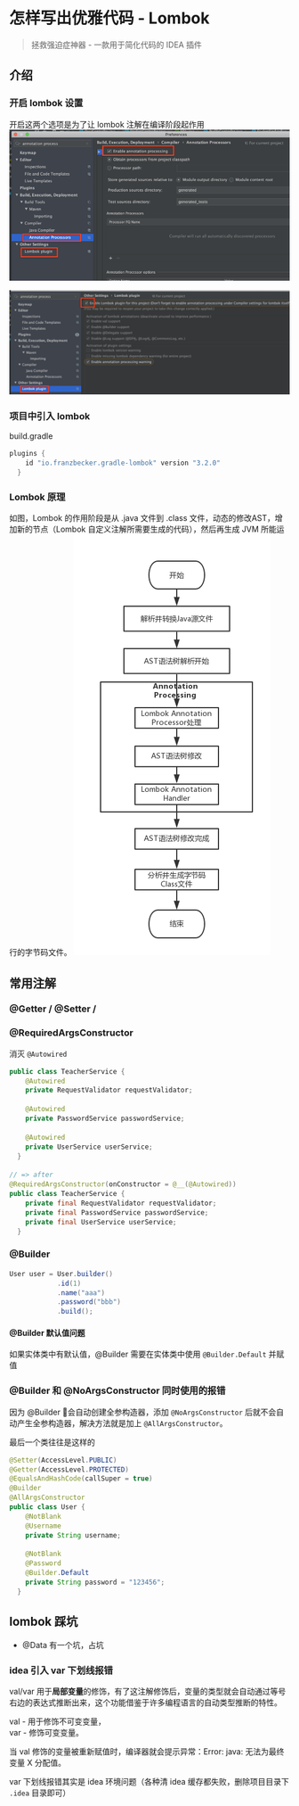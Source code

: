# 怎样写出优雅代码 - Lombok

> 拯救强迫症神器 - 一款用于简化代码的 IDEA 插件

## 介绍
### 开启 lombok 设置

开启这两个选项是为了让 lombok 注解在编译阶段起作用  
![](https://raw.githubusercontent.com/EasterFan/PicGo/master/blingbling/2020/markdown-img-paste-20200207195035122.png)

![](https://raw.githubusercontent.com/EasterFan/PicGo/master/blingbling/2020/markdown-img-paste-20200207195117268.png)

### 项目中引入 lombok
build.gradle  
```gradle
plugins {
    id "io.franzbecker.gradle-lombok" version "3.2.0"
  }
```
### Lombok 原理
如图，Lombok 的作用阶段是从 .java 文件到 .class 文件，动态的修改AST，增加新的节点（Lombok 自定义注解所需要生成的代码），然后再生成 JVM 所能运行的字节码文件。
![](https://raw.githubusercontent.com/EasterFan/PicGo/master/blingbling/2020/markdown-img-paste-20200208092223373.png)


## 常用注解
### @Getter / @Setter /

### @RequiredArgsConstructor  
消灭 `@Autowired`

```java
public class TeacherService {
    @Autowired
    private RequestValidator requestValidator;

    @Autowired
    private PasswordService passwordService;

    @Autowired
    private UserService userService;
  }

// => after
@RequiredArgsConstructor(onConstructor = @__(@Autowired))
public class TeacherService {
    private final RequestValidator requestValidator;
    private final PasswordService passwordService;
    private final UserService userService;
  }
```

### @Builder
```java
User user = User.builder()
            .id(1)
            .name("aaa")
            .password("bbb")
            .build();
```
#### @Builder 默认值问题
如果实体类中有默认值，@Builder 需要在实体类中使用 `@Builder.Default` 并赋值

### @Builder 和 @NoArgsConstructor 同时使用的报错
因为 @Builder 会自动创建全参构造器，添加 `@NoArgsConstructor` 后就不会自动产生全参构造器，解决方法就是加上 `@AllArgsConstructor`。

最后一个类往往是这样的
```java
@Setter(AccessLevel.PUBLIC)
@Getter(AccessLevel.PROTECTED)
@EqualsAndHashCode(callSuper = true)
@Builder
@AllArgsConstructor
public class User {
    @NotBlank
    @Username
    private String username;

    @NotBlank
    @Password
    @Builder.Default
    private String password = "123456";
  }
```

## lombok 踩坑


- @Data 有一个坑，占坑

### idea 引入 var 下划线报错
val/var 用于**局部变量**的修饰，有了这注解修饰后，变量的类型就会自动通过等号右边的表达式推断出来，这个功能借鉴于许多编程语言的自动类型推断的特性。   

 val - 用于修饰不可变变量，  
 var - 修饰可变变量。  

 当 val 修饰的变量被重新赋值时，编译器就会提示异常：Error: java: 无法为最终变量 X 分配值。  

 var 下划线报错其实是 idea 环境问题（各种清 idea 缓存都失败，删除项目目录下 `.idea` 目录即可）
